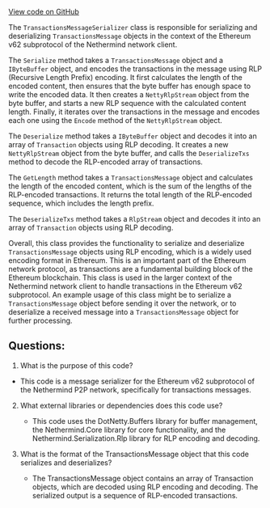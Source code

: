 [View code on GitHub](https://github.com/nethermindeth/nethermind/Nethermind.Network/P2P/Subprotocols/Eth/V62/Messages/TransactionsMessageSerializer.cs)

The `TransactionsMessageSerializer` class is responsible for serializing and deserializing `TransactionsMessage` objects in the context of the Ethereum v62 subprotocol of the Nethermind network client. 

The `Serialize` method takes a `TransactionsMessage` object and a `IByteBuffer` object, and encodes the transactions in the message using RLP (Recursive Length Prefix) encoding. It first calculates the length of the encoded content, then ensures that the byte buffer has enough space to write the encoded data. It then creates a `NettyRlpStream` object from the byte buffer, and starts a new RLP sequence with the calculated content length. Finally, it iterates over the transactions in the message and encodes each one using the `Encode` method of the `NettyRlpStream` object.

The `Deserialize` method takes a `IByteBuffer` object and decodes it into an array of `Transaction` objects using RLP decoding. It creates a new `NettyRlpStream` object from the byte buffer, and calls the `DeserializeTxs` method to decode the RLP-encoded array of transactions.

The `GetLength` method takes a `TransactionsMessage` object and calculates the length of the encoded content, which is the sum of the lengths of the RLP-encoded transactions. It returns the total length of the RLP-encoded sequence, which includes the length prefix.

The `DeserializeTxs` method takes a `RlpStream` object and decodes it into an array of `Transaction` objects using RLP decoding.

Overall, this class provides the functionality to serialize and deserialize `TransactionsMessage` objects using RLP encoding, which is a widely used encoding format in Ethereum. This is an important part of the Ethereum network protocol, as transactions are a fundamental building block of the Ethereum blockchain. This class is used in the larger context of the Nethermind network client to handle transactions in the Ethereum v62 subprotocol. An example usage of this class might be to serialize a `TransactionsMessage` object before sending it over the network, or to deserialize a received message into a `TransactionsMessage` object for further processing.
## Questions: 
 1. What is the purpose of this code?
   - This code is a message serializer for the Ethereum v62 subprotocol of the Nethermind P2P network, specifically for transactions messages.

2. What external libraries or dependencies does this code use?
   - This code uses the DotNetty.Buffers library for buffer management, the Nethermind.Core library for core functionality, and the Nethermind.Serialization.Rlp library for RLP encoding and decoding.

3. What is the format of the TransactionsMessage object that this code serializes and deserializes?
   - The TransactionsMessage object contains an array of Transaction objects, which are decoded using RLP encoding and decoding. The serialized output is a sequence of RLP-encoded transactions.